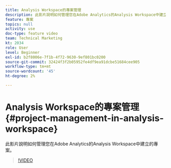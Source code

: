 ```yaml
---
title: Analysis Workspace的專案管理
description: 此影片說明如何管理您在Adobe Analytics的Analysis Workspace中建立的專案。
feature: 專案
topics: null
activity: use
doc-type: feature video
team: Technical Marketing
kt: 2034
role: User
level: Beginner
exl-id: b2f8006e-7f1b-4f72-9630-9ef801bc0200
source-git-commit: 32424f3f2b05952fe4df9ea91dcbe51684cee905
workflow-type: tm+mt
source-wordcount: '45'
ht-degree: 2%

---
```


# Analysis Workspace的專案管理 {#project-management-in-analysis-workspace}

此影片說明如何管理您在Adobe Analytics的Analysis Workspace中建立的專案。

>[!VIDEO](https://video.tv.adobe.com/v/24035/?quality=12)
